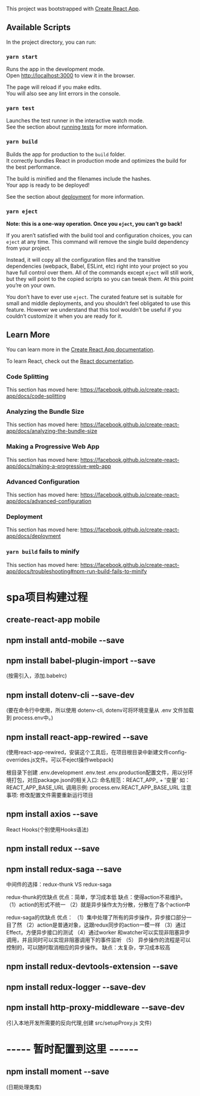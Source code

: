 This project was bootstrapped with [Create React App](https://github.com/facebook/create-react-app).

## Available Scripts

In the project directory, you can run:

### `yarn start`

Runs the app in the development mode.<br />
Open [http://localhost:3000](http://localhost:3000) to view it in the browser.

The page will reload if you make edits.<br />
You will also see any lint errors in the console.

### `yarn test`

Launches the test runner in the interactive watch mode.<br />
See the section about [running tests](https://facebook.github.io/create-react-app/docs/running-tests) for more information.

### `yarn build`

Builds the app for production to the `build` folder.<br />
It correctly bundles React in production mode and optimizes the build for the best performance.

The build is minified and the filenames include the hashes.<br />
Your app is ready to be deployed!

See the section about [deployment](https://facebook.github.io/create-react-app/docs/deployment) for more information.

### `yarn eject`

**Note: this is a one-way operation. Once you `eject`, you can’t go back!**

If you aren’t satisfied with the build tool and configuration choices, you can `eject` at any time. This command will remove the single build dependency from your project.

Instead, it will copy all the configuration files and the transitive dependencies (webpack, Babel, ESLint, etc) right into your project so you have full control over them. All of the commands except `eject` will still work, but they will point to the copied scripts so you can tweak them. At this point you’re on your own.

You don’t have to ever use `eject`. The curated feature set is suitable for small and middle deployments, and you shouldn’t feel obligated to use this feature. However we understand that this tool wouldn’t be useful if you couldn’t customize it when you are ready for it.

## Learn More

You can learn more in the [Create React App documentation](https://facebook.github.io/create-react-app/docs/getting-started).

To learn React, check out the [React documentation](https://reactjs.org/).

### Code Splitting

This section has moved here: https://facebook.github.io/create-react-app/docs/code-splitting

### Analyzing the Bundle Size

This section has moved here: https://facebook.github.io/create-react-app/docs/analyzing-the-bundle-size

### Making a Progressive Web App

This section has moved here: https://facebook.github.io/create-react-app/docs/making-a-progressive-web-app

### Advanced Configuration

This section has moved here: https://facebook.github.io/create-react-app/docs/advanced-configuration

### Deployment

This section has moved here: https://facebook.github.io/create-react-app/docs/deployment

### `yarn build` fails to minify

This section has moved here: https://facebook.github.io/create-react-app/docs/troubleshooting#npm-run-build-fails-to-minify


# spa项目构建过程

## create-react-app mobile

## npm install antd-mobile --save

## npm install babel-plugin-import --save
(按需引入，添加.babelrc)

## npm install dotenv-cli --save-dev
(要在命令行中使用，所以使用 dotenv-cli, dotenv可将环境变量从 .env 文件加载到 process.env中。)

## npm install react-app-rewired --save
(使用react-app-rewired，安装这个工具后，在项目根目录中新建文件config-overrides.js文件。可以不eject操作webpack)

根目录下创建 .env.development .env.test .env.production配置文件，用以分环境打包，对应package.json的相关入口:
命名规范：REACT_APP_ + '变量' 如：REACT_APP_BASE_URL
调用示例: process.env.REACT_APP_BASE_URL
注意事项: 修改配置文件需要重新运行项目

## npm install axios --save

React Hooks(个别使用Hooks语法) 

## npm install redux --save

## npm install redux-saga --save

中间件的选择：redux-thunk VS redux-saga

redux-thunk的优缺点
优点：简单，学习成本低
缺点：使得action不易维护。
（1）action的形式不统一
（2）就是异步操作太为分散，分散在了各个action中

redux-saga的优缺点
优点：
（1）集中处理了所有的异步操作，异步接口部分一目了然
（2）action是普通对象，这跟redux同步的action一模一样
（3）通过Effect，方便异步接口的测试
（4）通过worker 和watcher可以实现非阻塞异步调用，并且同时可以实现非阻塞调用下的事件监听
（5） 异步操作的流程是可以控制的，可以随时取消相应的异步操作。
缺点：太复杂，学习成本较高

## npm install redux-devtools-extension --save

## npm install redux-logger --save-dev 

## npm install http-proxy-middleware --save-dev
(引入本地开发所需要的反向代理,创建 src/setupProxy.js 文件)

# ----- 暂时配置到这里 ------

## npm install moment --save
(日期处理类库)
